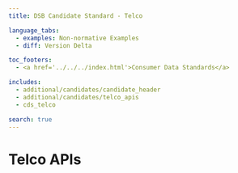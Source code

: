 ```yaml
---
title: DSB Candidate Standard - Telco

language_tabs:
  - examples: Non-normative Examples
  - diff: Version Delta

toc_footers:
  - <a href='../../../index.html'>Consumer Data Standards</a>

includes:
  - additional/candidates/candidate_header
  - additional/candidates/telco_apis
  - cds_telco

search: true
---
```


# Telco APIs
